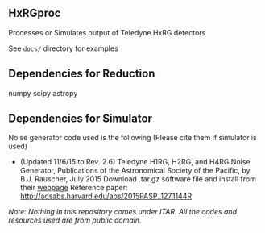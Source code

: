 HxRGproc
-------
Processes or Simulates output of Teledyne HxRG detectors

See `docs/` directory for examples

## Dependencies for Reduction
numpy
scipy
astropy

## Dependencies for Simulator
Noise generator code used is the following (Please cite them if simulator is used)
+ (Updated 11/6/15 to Rev. 2.6) Teledyne H1RG, H2RG, and H4RG Noise Generator, Publications of the Astronomical Society of the Pacific, by B.J. Rauscher, July 2015 
Download .tar.gz software file and install from their [webpage](https://jwst.nasa.gov/publications.html)
Reference paper: http://adsabs.harvard.edu/abs/2015PASP..127.1144R

*Note: Nothing in this repository comes under ITAR. All the codes and resources used are from public domain.*